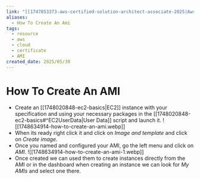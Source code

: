 ```yaml
---
link: "[[1747853373-aws-certified-solution-architect-associate-2025|Aws Certified Solution Architect Associate 2025]]"
aliases:
  - How To Create An Ami
tags:
  - resource
  - aws
  - cloud
  - certificate
  - AMI
created_date: 2025/05/30
---
```

# How To Create An AMI
- Create an [[1748020848-ec2-basics|EC2]] instance with your specification and using your necessary packages in the [[1748020848-ec2-basics#^EC2UserData|User Data]] script and launch it.
![[1748634914-how-to-create-an-ami.webp]] 
- When its ready right click it and click on *Image and template* and click on *Create image*.
- Once you named and configured your AMI, go the left menu and click on *AMI*.
![[1748634914-how-to-create-an-ami-1.webp]]
- Once created we can used them to create instances directly from the AMI or in the dashboard when creating an instance we can look for *My AMIs* and select one there.
